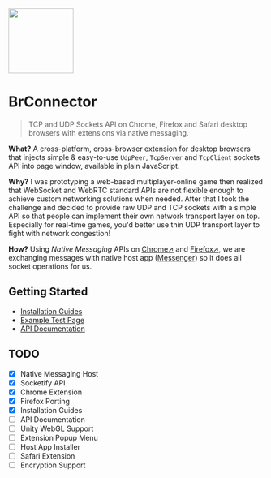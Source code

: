 <img src="LOGO.svg" height="128">

# BrConnector

> TCP and UDP Sockets API on Chrome, Firefox and Safari desktop browsers with extensions via native messaging.

**What?** A cross-platform, cross-browser extension for desktop browsers that injects simple & easy-to-use `UdpPeer`, `TcpServer` and `TcpClient` sockets API into page window, available in plain JavaScript.

**Why?** I was prototyping a web-based multiplayer-online game then realized that WebSocket and WebRTC standard APIs are not flexible enough to achieve custom networking solutions when needed. After that I took the challenge and decided to provide raw UDP and TCP sockets with a simple API so that people can implement their own network transport layer on top. Especially for real-time games, you'd better use thin UDP transport layer to fight with network congestion!

**How?** Using _Native Messaging_ APIs on [Chrome&nearr;](https://developer.chrome.com/extensions/nativeMessaging) and [Firefox&nearr;](https://developer.mozilla.org/en-US/docs/Mozilla/Add-ons/WebExtensions/Native_messaging), we are exchanging messages with native host app ([Messenger](Messenger)) so it does all socket operations for us.

## Getting Started

- [Installation Guides](INSTALL.md)
- [Example Test Page](Example/index.html)
- [API Documentation](API.md)

## TODO

- [x] Native Messaging Host
- [x] Socketify API
- [x] Chrome Extension
- [x] Firefox Porting
- [x] Installation Guides
- [ ] API Documentation
- [ ] Unity WebGL Support
- [ ] Extension Popup Menu
- [ ] Host App Installer
- [ ] Safari Extension
- [ ] Encryption Support
